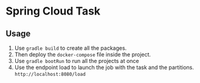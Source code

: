 # Spring Cloud Task

## Usage

1. Use `gradle build` to create all the packages.
1. Then deploy the `docker-compose` file inside the project.
1. Use `gradle bootRun` to run all the projects at once
1. Use the endpoint load to launch the job with the task and the partitions. `http://localhost:8080/load`
